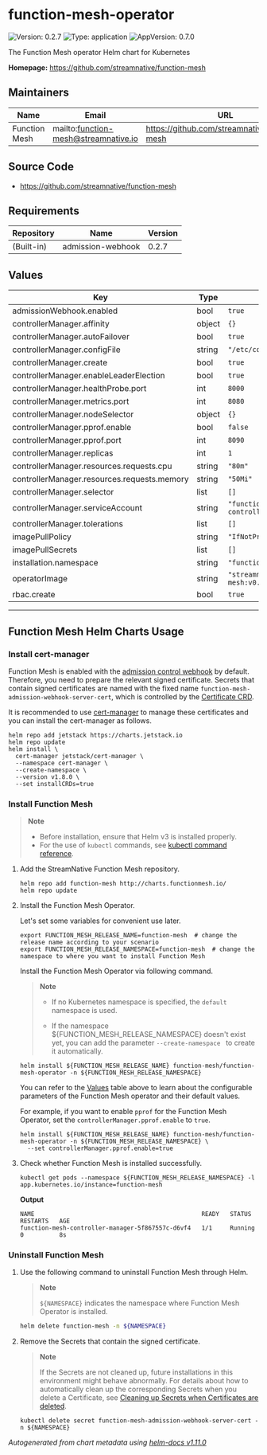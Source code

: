 # function-mesh-operator

![Version: 0.2.7](https://img.shields.io/badge/Version-0.2.7-informational?style=flat-square) ![Type: application](https://img.shields.io/badge/Type-application-informational?style=flat-square) ![AppVersion: 0.7.0](https://img.shields.io/badge/AppVersion-0.7.0-informational?style=flat-square)

The Function Mesh operator Helm chart for Kubernetes

**Homepage:** <https://github.com/streamnative/function-mesh>

## Maintainers

| Name | Email                                | URL |
| ---- |--------------------------------------| --- |
| Function Mesh | mailto:function-mesh@streamnative.io | https://github.com/streamnative/function-mesh |

## Source Code

* <https://github.com/streamnative/function-mesh>

## Requirements

| Repository | Name | Version |
|------------|------|---------|
| (Built-in) | admission-webhook | 0.2.7 |

## Values

| Key | Type | Default |
|-----|------|---------|
| admissionWebhook.enabled | bool | `true` |
| controllerManager.affinity | object | `{}` |
| controllerManager.autoFailover | bool | `true` |
| controllerManager.configFile | string | `"/etc/config/config.yaml"` |
| controllerManager.create | bool | `true` |
| controllerManager.enableLeaderElection | bool | `true` |
| controllerManager.healthProbe.port | int | `8000` |
| controllerManager.metrics.port | int | `8080` |
| controllerManager.nodeSelector | object | `{}` |
| controllerManager.pprof.enable | bool | `false` |
| controllerManager.pprof.port | int | `8090` |
| controllerManager.replicas | int | `1` |
| controllerManager.resources.requests.cpu | string | `"80m"` |
| controllerManager.resources.requests.memory | string | `"50Mi"` |
| controllerManager.selector | list | `[]` |
| controllerManager.serviceAccount | string | `"function-mesh-controller-manager"` |
| controllerManager.tolerations | list | `[]` |
| imagePullPolicy | string | `"IfNotPresent"` |
| imagePullSecrets | list | `[]` |
| installation.namespace | string | `"function-mesh-system"` |
| operatorImage | string | `"streamnative/function-mesh:v0.7.0"` |
| rbac.create | bool | `true` |

----------------------------------------------
## Function Mesh Helm Charts Usage

### Install cert-manager

Function Mesh is enabled with the [admission control webhook](https://kubernetes.io/docs/reference/access-authn-authz/extensible-admission-controllers/#what-are-admission-webhooks) by default. Therefore, you need to prepare the relevant signed certificate. Secrets that contain signed certificates are named with the fixed name `function-mesh-admission-webhook-server-cert`, which is controlled by the [Certificate CRD](https://cert-manager.io/docs/concepts/certificate/).

It is recommended to use [cert-manager](https://cert-manager.io/) to manage these certificates and you can install the cert-manager as follows.

```shell
helm repo add jetstack https://charts.jetstack.io
helm repo update
helm install \
  cert-manager jetstack/cert-manager \
  --namespace cert-manager \
  --create-namespace \
  --version v1.8.0 \
  --set installCRDs=true
```

### Install Function Mesh

> **Note**
>
> - Before installation, ensure that Helm v3 is installed properly.
> - For the use of `kubectl` commands, see [kubectl command reference](https://kubernetes.io/docs/reference/generated/kubectl/kubectl-commands).

1. Add the StreamNative Function Mesh repository.

    ```shell
    helm repo add function-mesh http://charts.functionmesh.io/
    helm repo update
    ```

2. Install the Function Mesh Operator.

    Let's set some variables for convenient use later.

    ```shell
    export FUNCTION_MESH_RELEASE_NAME=function-mesh  # change the release name according to your scenario
    export FUNCTION_MESH_RELEASE_NAMESPACE=function-mesh  # change the namespace to where you want to install Function Mesh
    ```

    Install the Function Mesh Operator via following command.

    > **Note**
    >
    > - If no Kubernetes namespace is specified, the `default` namespace is used.
    >
    > - If the namespace ${FUNCTION_MESH_RELEASE_NAMESPACE} doesn't exist yet, you can add the parameter `--create-namespace ` to create it automatically.

    ```shell
    helm install ${FUNCTION_MESH_RELEASE_NAME} function-mesh/function-mesh-operator -n ${FUNCTION_MESH_RELEASE_NAMESPACE}
    ```

    You can refer to the [Values](#values) table above to learn about the configurable parameters of the Function Mesh operator and their default values.

    For example, if you want to enable `pprof` for the Function Mesh Operator, set the `controllerManager.pprof.enable` to `true`.
    
    ```shell
    helm install ${FUNCTION_MESH_RELEASE_NAME} function-mesh/function-mesh-operator -n ${FUNCTION_MESH_RELEASE_NAMESPACE} \
      --set controllerManager.pprof.enable=true
    ```
    
3. Check whether Function Mesh is installed successfully.

    ```shell
    kubectl get pods --namespace ${FUNCTION_MESH_RELEASE_NAMESPACE} -l app.kubernetes.io/instance=function-mesh
    ```

    **Output**

    ```
    NAME                                               READY   STATUS    RESTARTS   AGE
    function-mesh-controller-manager-5f867557c-d6vf4   1/1     Running   0          8s
    ```

### Uninstall Function Mesh

1. Use the following command to uninstall Function Mesh through Helm.

   > **Note**
   >
   > `${NAMESPACE}` indicates the namespace where Function Mesh Operator is installed.

   ```bash
   helm delete function-mesh -n ${NAMESPACE}
   ```

2. Remove the Secrets that contain the signed certificate.

   > **Note**
   >
   > If the Secrets are not cleaned up, future installations in this environment might behave abnormally. For details about how to automatically clean up the corresponding Secrets when you delete a Certificate, see [Cleaning up Secrets when Certificates are deleted](https://cert-manager.io/docs/usage/certificate/#cleaning-up-secrets-when-certificates-are-deleted).

   ```shell
   kubectl delete secret function-mesh-admission-webhook-server-cert -n ${NAMESPACE}
   ```

*Autogenerated from chart metadata using [helm-docs v1.11.0](https://github.com/norwoodj/helm-docs/releases/v1.11.0)*
